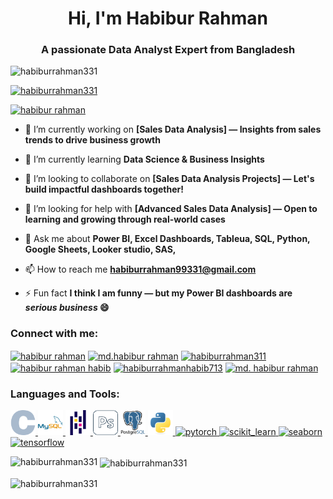 <h1 align="center">Hi, I'm Habibur Rahman</h1>
<h3 align="center">A passionate Data Analyst Expert from Bangladesh</h3>

<p align="left"> <img src="https://komarev.com/ghpvc/?username=habiburrahman331&label=Profile%20views&color=0e75b6&style=flat" alt="habiburrahman331" /> </p>

<p align="left"> <a href="https://github.com/ryo-ma/github-profile-trophy"><img src="https://github-profile-trophy.vercel.app/?username=habiburrahman331" alt="habiburrahman331" /></a> </p>

<p align="left"> <a href="https://twitter.com/habibur rahman" target="blank"><img src="https://img.shields.io/twitter/follow/habibur rahman?logo=twitter&style=for-the-badge" alt="habibur rahman" /></a> </p>

- 🔭 I’m currently working on **[Sales Data Analysis] — Insights from sales trends to drive business growth**

- 🌱 I’m currently learning **Data Science & Business Insights**

- 👯 I’m looking to collaborate on **[Sales Data Analysis Projects] — Let's build impactful dashboards together!**

- 🤝 I’m looking for help with **[Advanced Sales Data Analysis] — Open to learning and growing through real-world cases**

- 💬 Ask me about **Power BI, Excel Dashboards, Tableua, SQL, Python, Google Sheets, Looker studio, SAS,**

- 📫 How to reach me **habiburrahman99331@gmail.com**

- ⚡ Fun fact **I think I am funny — but my Power BI dashboards are *serious business* 😄**

<h3 align="left">Connect with me:</h3>
<p align="left">
<a href="https://twitter.com/habibur rahman" target="blank"><img align="center" src="https://raw.githubusercontent.com/rahuldkjain/github-profile-readme-generator/master/src/images/icons/Social/twitter.svg" alt="habibur rahman" height="30" width="40" /></a>
<a href="https://linkedin.com/in/md.habibur rahman" target="blank"><img align="center" src="https://raw.githubusercontent.com/rahuldkjain/github-profile-readme-generator/master/src/images/icons/Social/linked-in-alt.svg" alt="md.habibur rahman" height="30" width="40" /></a>
<a href="https://kaggle.com/habiburrahman311" target="blank"><img align="center" src="https://raw.githubusercontent.com/rahuldkjain/github-profile-readme-generator/master/src/images/icons/Social/kaggle.svg" alt="habiburrahman311" height="30" width="40" /></a>
<a href="https://fb.com/habibur rahman habib" target="blank"><img align="center" src="https://raw.githubusercontent.com/rahuldkjain/github-profile-readme-generator/master/src/images/icons/Social/facebook.svg" alt="habibur rahman habib" height="30" width="40" /></a>
<a href="https://instagram.com/habiburrahmanhabib713" target="blank"><img align="center" src="https://raw.githubusercontent.com/rahuldkjain/github-profile-readme-generator/master/src/images/icons/Social/instagram.svg" alt="habiburrahmanhabib713" height="30" width="40" /></a>
<a href="https://www.behance.net/md. habibur rahman" target="blank"><img align="center" src="https://raw.githubusercontent.com/rahuldkjain/github-profile-readme-generator/master/src/images/icons/Social/behance.svg" alt="md. habibur rahman" height="30" width="40" /></a>
</p>

<h3 align="left">Languages and Tools:</h3>
<p align="left"> <a href="https://www.cprogramming.com/" target="_blank" rel="noreferrer"> <img src="https://raw.githubusercontent.com/devicons/devicon/master/icons/c/c-original.svg" alt="c" width="40" height="40"/> </a> <a href="https://www.mysql.com/" target="_blank" rel="noreferrer"> <img src="https://raw.githubusercontent.com/devicons/devicon/master/icons/mysql/mysql-original-wordmark.svg" alt="mysql" width="40" height="40"/> </a> <a href="https://pandas.pydata.org/" target="_blank" rel="noreferrer"> <img src="https://raw.githubusercontent.com/devicons/devicon/2ae2a900d2f041da66e950e4d48052658d850630/icons/pandas/pandas-original.svg" alt="pandas" width="40" height="40"/> </a> <a href="https://www.photoshop.com/en" target="_blank" rel="noreferrer"> <img src="https://raw.githubusercontent.com/devicons/devicon/master/icons/photoshop/photoshop-line.svg" alt="photoshop" width="40" height="40"/> </a> <a href="https://www.postgresql.org" target="_blank" rel="noreferrer"> <img src="https://raw.githubusercontent.com/devicons/devicon/master/icons/postgresql/postgresql-original-wordmark.svg" alt="postgresql" width="40" height="40"/> </a> <a href="https://www.python.org" target="_blank" rel="noreferrer"> <img src="https://raw.githubusercontent.com/devicons/devicon/master/icons/python/python-original.svg" alt="python" width="40" height="40"/> </a> <a href="https://pytorch.org/" target="_blank" rel="noreferrer"> <img src="https://www.vectorlogo.zone/logos/pytorch/pytorch-icon.svg" alt="pytorch" width="40" height="40"/> </a> <a href="https://scikit-learn.org/" target="_blank" rel="noreferrer"> <img src="https://upload.wikimedia.org/wikipedia/commons/0/05/Scikit_learn_logo_small.svg" alt="scikit_learn" width="40" height="40"/> </a> <a href="https://seaborn.pydata.org/" target="_blank" rel="noreferrer"> <img src="https://seaborn.pydata.org/_images/logo-mark-lightbg.svg" alt="seaborn" width="40" height="40"/> </a> <a href="https://www.tensorflow.org" target="_blank" rel="noreferrer"> <img src="https://www.vectorlogo.zone/logos/tensorflow/tensorflow-icon.svg" alt="tensorflow" width="40" height="40"/> </a> </p>

<p><img align="left" src="https://github-readme-stats.vercel.app/api/top-langs?username=habiburrahman331&show_icons=true&locale=en&layout=compact" alt="habiburrahman331" /></p>

<p>&nbsp;<img align="center" src="https://github-readme-stats.vercel.app/api?username=habiburrahman331&show_icons=true&locale=en" alt="habiburrahman331" /></p>

<p><img align="center" src="https://github-readme-streak-stats.herokuapp.com/?user=habiburrahman331&" alt="habiburrahman331" /></p>
